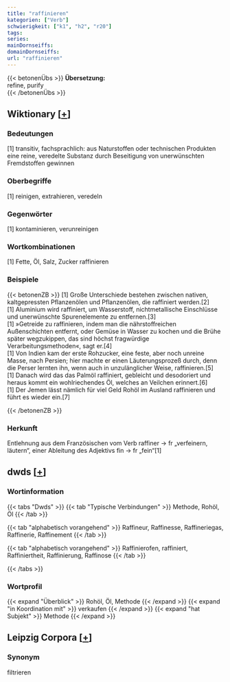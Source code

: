 ```yaml
---
title: "raffinieren"
kategorien: ["Verb"]
schwierigkeit: ["k1", "h2", "r20"]
tags:
series:
mainDornseiffs:
domainDornseiffs:
url: "raffinieren"
---
```


{{< betonenÜbs >}}
**Übersetzung:**  
refine, purify  
{{< /betonenÜbs >}}

## Wiktionary [[+](https://de.wiktionary.org/wiki/raffinieren)]

### Bedeutungen
[1] transitiv, fachsprachlich: aus Naturstoffen oder technischen Produkten eine reine, veredelte Substanz durch Beseitigung von unerwünschten Fremdstoffen gewinnen  

### Oberbegriffe
[1] reinigen, extrahieren, veredeln  

### Gegenwörter
[1] kontaminieren, verunreinigen  

### Wortkombinationen
[1] Fette, Öl, Salz, Zucker raffinieren  

### Beispiele
{{< betonenZB >}}
[1] Große Unterschiede bestehen zwischen nativen, kaltgepressten Pflanzenölen und Pflanzenölen, die raffiniert werden.[2]  
[1] Aluminium wird raffiniert, um Wasserstoff, nichtmetallische Einschlüsse und unerwünschte Spurenelemente zu entfernen.[3]  
[1] »Getreide zu raffinieren, indem man die nährstoffreichen Außenschichten entfernt, oder Gemüse in Wasser zu kochen und die Brühe später wegzukippen, das sind höchst fragwürdige Verarbeitungsmethoden«, sagt er.[4]  
[1] Von Indien kam der erste Rohzucker, eine feste, aber noch unreine Masse, nach Persien; hier machte er einen Läuterungsprozeß durch, denn die Perser lernten ihn, wenn auch in unzulänglicher Weise, raffinieren.[5]  
[1] Danach wird das das Palmöl raffiniert, gebleicht und desodoriert und heraus kommt ein wohlriechendes Öl, welches an Veilchen erinnert.[6]  
[1] Der Jemen lässt nämlich für viel Geld Rohöl im Ausland raffinieren und führt es wieder ein.[7]  

{{< /betonenZB >}}
### Herkunft
Entlehnung aus dem Französischen vom Verb raffiner → fr „verfeinern, läutern“, einer Ableitung des Adjektivs fin → fr „fein“[1]  



## dwds [[+](https://www.dwds.de/wb/raffinieren)]

### Wortinformation
{{< tabs "Dwds" >}}
{{< tab "Typische Verbindungen" >}}
Methode, Rohöl, Öl
{{< /tab >}}

{{< tab "alphabetisch vorangehend" >}}
Raffineur, Raffinesse, Raffineriegas, Raffinerie, Raffinement
{{< /tab >}}

{{< tab "alphabetisch vorangehend" >}}
Raffinierofen, raffiniert, Raffiniertheit, Raffinierung, Raffinose
{{< /tab >}}

{{< /tabs >}}

### Wortprofil
{{< expand "Überblick" >}} Rohöl, Öl, Methode {{< /expand >}}
{{< expand "in Koordination mit" >}} verkaufen {{< /expand >}}
{{< expand "hat Subjekt" >}} Methode {{< /expand >}}

## Leipzig Corpora [[+](https://corpora.uni-leipzig.de/en/res?word=raffinieren&corpusId=deu_newscrawl-public_2018)]


### Synonym
filtrieren


